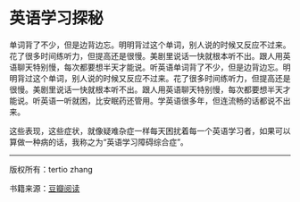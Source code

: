 # 英语学习探秘

单词背了不少，但是边背边忘。明明背过这个单词，别人说的时候又反应不过来。花了很多时间练听力，但提高还是很慢。美剧里说话一快就根本听不出。跟人用英语聊天特别慢，每次都要想半天才能说。听英语单词背了不少，但是边背边忘。明明背过这个单词，别人说的时候又反应不过来。花了很多时间练听力，但提高还是很慢。美剧里说话一快就根本听不出。跟人用英语聊天特别慢，每次都要想半天才能说。听英语一听就困，比安眠药还管用。学英语很多年，但连流畅的话都说不出来。

这些表现，这些症状，就像疑难杂症一样每天困扰着每一个英语学习者，如果可以算做一种病的话，我称之为“英语学习障碍综合症”。



***
版权所有：tertio zhang 

书籍来源：[豆瓣阅读](https://read.douban.com/column/2449267/)